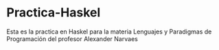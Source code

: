 # Practica-Haskel
Esta es la practica en Haskel para la materia Lenguajes y Paradigmas de Programación del profesor Alexander Narvaes
